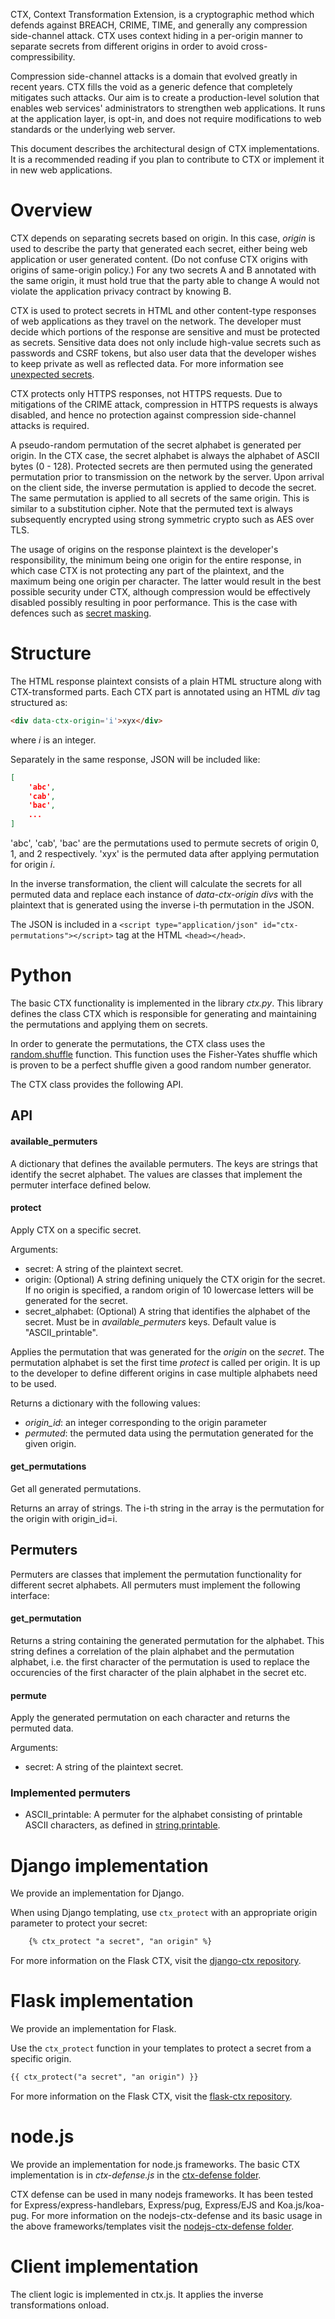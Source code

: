 CTX, Context Transformation Extension, is a cryptographic method which defends
against BREACH, CRIME, TIME, and generally any compression side-channel attack.
CTX uses context hiding in a per-origin manner to separate secrets from
different origins in order to avoid cross-compressibility.

Compression side-channel attacks is a domain that evolved greatly in recent
years. CTX fills the void as a generic defence that completely mitigates such
attacks. Our aim is to create a production-level solution that enables web
services' administrators to strengthen web applications. It runs at the
application layer, is opt-in, and does not require modifications to web
standards or the underlying web server.

This document describes the architectural design of CTX implementations. It is
a recommended reading if you plan to contribute to CTX or implement it in new
web applications.

# Overview

CTX depends on separating secrets based on origin. In this case, *origin* is
used to describe the party that generated each secret, either being web
application or user generated content. (Do not confuse CTX origins with origins
of same-origin policy.) For any two secrets A and B annotated with the same
origin, it must hold true that the party able to change A would not violate the
application privacy contract by knowing B.

CTX is used to protect secrets in HTML and other content-type responses of web
applications as they travel on the network. The developer must decide which
portions of the response are sensitive and must be protected as secrets.
Sensitive data does not only include high-value secrets such as passwords and
CSRF tokens, but also user data that the developer wishes to keep private as
well as reflected data. For more information see [unexpected
secrets](https://ruptureit.com/blog/2016/07/27/unexpected-secrets-and-reflections/).

CTX protects only HTTPS responses, not HTTPS requests. Due to mitigations of
the CRIME attack, compression in HTTPS requests is always disabled, and hence
no protection against compression side-channel attacks is required.

A pseudo-random permutation of the secret alphabet is generated per origin. In
the CTX case, the secret alphabet is always the alphabet of ASCII bytes (0 -
128). Protected secrets are then permuted using the generated permutation prior
to transmission on the network by the server. Upon arrival on the client side,
the inverse permutation is applied to decode the secret. The same permutation
is applied to all secrets of the same origin. This is similar to a substitution
cipher. Note that the permuted text is always subsequently encrypted using
strong symmetric crypto such as AES over TLS.

The usage of origins on the response plaintext is the developer's
responsibility, the minimum being one origin for the entire response, in which
case CTX is not protecting any part of the plaintext, and the maximum being one
origin per character. The latter would result in the best possible security
under CTX, although compression would be effectively disabled possibly
resulting in poor performance. This is the case with defences such as [secret
masking](https://www.facebook.com/notes/protect-the-graph/preventing-a-breach-attack/1455331811373632/).

# Structure

The HTML response plaintext consists of a plain HTML structure along with
CTX-transformed parts. Each CTX part is annotated using an HTML *div* tag structured as:

```html
<div data-ctx-origin='i'>xyx</div>
```

where *i* is an integer.

Separately in the same response, JSON will be included like:

```json
[
    'abc',
    'cab',
    'bac',
    ...
]
```

'abc', 'cab', 'bac' are the permutations used to permute secrets of origin 0,
1, and 2 respectively. 'xyx' is the permuted data after applying permutation
for origin *i*.

In the inverse transformation, the client will calculate the secrets for all
permuted data and replace each instance of *data-ctx-origin* *divs* with the
plaintext that is generated using the inverse i-th permutation in the JSON.

The JSON is included in a `<script type="application/json"
id="ctx-permutations"></script>` tag at the HTML `<head></head>`.

# Python

The basic CTX functionality is implemented in the library *ctx.py*. This library
defines the class CTX which is responsible for generating and maintaining the
permutations and applying them on secrets.

In order to generate the permutations, the CTX class uses the
[random.shuffle](https://docs.python.org/2/library/random.html#random.shuffle)
function. This function uses the Fisher-Yates shuffle which is proven to be a
perfect shuffle given a good random number generator.

The CTX class provides the following API.

## API

#### available_permuters

A dictionary that defines the available permuters. The keys are strings that
identify the secret alphabet. The values are classes that implement the permuter
interface defined below.

#### protect

Apply CTX on a specific secret.

Arguments:

- secret: A string of the plaintext secret.
- origin: (Optional) A string defining uniquely the CTX origin for the secret.
  If no origin is specified, a random origin of 10 lowercase letters will be
  generated for the secret.
- secret_alphabet: (Optional) A string that identifies the alphabet of the
  secret. Must be in *available_permuters* keys. Default value is
  "ASCII_printable".

Applies the permutation that was generated for the *origin* on the *secret*. The
permutation alphabet is set the first time *protect* is called per origin. It is
up to the developer to define different origins in case multiple alphabets need
to be used.

Returns a dictionary with the following values:

- *origin_id*: an integer corresponding to the origin parameter
- *permuted*: the permuted data using the permutation generated for the given
  origin.

#### get_permutations

Get all generated permutations.

Returns an array of strings. The i-th string in the array is the permutation for
the origin with origin_id=i.

## Permuters

Permuters are classes that implement the permutation functionality
for different secret alphabets. All permuters must implement the following
interface:

#### get_permutation

Returns a string containing the generated permutation for the alphabet. This
string defines a correlation of the plain alphabet and the permutation alphabet,
i.e. the first character of the permutation is used to replace the occurencies
of the first character of the plain alphabet in the secret etc.

#### permute

Apply the generated permutation on each character and returns the permuted data.

Arguments:
- secret: A string of the plaintext secret.

### Implemented permuters

- ASCII_printable: A permuter for the alphabet consisting of printable ASCII
  characters, as defined in
  [string.printable](https://docs.python.org/2/library/string.html#string.printable).

# Django implementation

We provide an implementation for Django.

When using Django templating, use `ctx_protect` with an appropriate origin
parameter to protect your secret:

```html
    {% ctx_protect "a secret", "an origin" %}
```
For more information on the Flask CTX, visit the [django-ctx
repository](https://github.com/dimkarakostas/ctx/tree/master/etc/python/django-ctx).

# Flask implementation

We provide an implementation for Flask.

Use the `ctx_protect` function in your templates to protect a secret from a
specific origin.

```html
{{ ctx_protect("a secret", "an origin") }}
```

For more information on the Flask CTX, visit the [flask-ctx
repository](https://github.com/dimkarakostas/ctx/tree/master/etc/python/flask-ctx).

# node.js

We provide an implementation for node.js frameworks. The basic CTX
implementation is in *ctx-defense.js* in the [ctx-defense
folder](https://github.com/dimkarakostas/ctx/tree/master/nodejs/ctx-defense).

CTX defense can be used in many nodejs frameworks. It has been tested for
Express/express-handlebars, Express/pug, Express/EJS and Koa.js/koa-pug.
For more information on the nodejs-ctx-defense and its basic usage in the above
frameworks/templates visit the [nodejs-ctx-defense
folder](https://github.com/dimkarakostas/ctx/tree/master/nodejs/nodejs-ctx-defense).


# Client implementation

The client logic is implemented in ctx.js. It applies the inverse
transformations onload.
